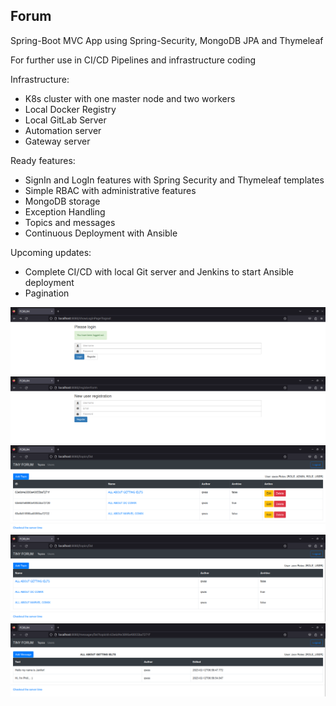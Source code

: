 Forum 
---
Spring-Boot MVC App using Spring-Security, MongoDB JPA and Thymeleaf 

For further use in CI/CD Pipelines and infrastructure coding

Infrastructure:
- K8s cluster with one master node and two workers
- Local Docker Registry
- Local GitLab Server
- Automation server
- Gateway server

Ready features:
- SignIn and LogIn features with Spring Security and Thymeleaf templates
- Simple RBAC with administrative features
- MongoDB storage
- Exception Handling
- Topics and messages
- Continuous Deployment with Ansible

Upcoming updates:
- Complete CI/CD with local Git server and Jenkins to start Ansible deployment 
- Pagination

![ScreenShot](img/login.png)
![ScreenShot](img/register.png)
![ScreenShot](img/admin-topics.png)
![ScreenShot](img/user-topics.png)
![ScreenShot](img/topic.png)